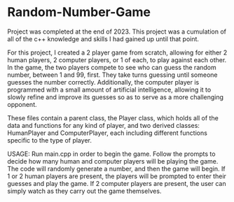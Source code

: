 # Random-Number-Game
Project was completed at the end of 2023. This project was a cumulation of all of the c++ knowledge and skills I had gained up until that point.

For this project, I created a 2 player game from scratch, allowing for either 2 human players, 2 computer players, or 1 of each, to play against each other. In the game, the two players compete to see who can guess the random number, between 1 and 99, first. They take turns guessing until someone guesses the number correctly.
Additionally, the computer player is programmed with a small amount of artificial intelligence, allowing it to slowly refine and improve its guesses so as to serve as a more challenging opponent. 

These files contain a parent class, the Player class, which holds all of the data and functions for any kind of player, and two derived classes: HumanPlayer and ComputerPlayer, each including different functions specific to the type of player.

USAGE:
Run main.cpp in order to begin the game. Follow the prompts to decide how many human and computer players will be playing the game. The code will randomly generate a number, and then the game will begin. If 1 or 2 human players are present, the players will be prompted to enter their guesses and play the game. If 2 computer players are present, the user can simply watch as they carry out the game themselves. 
